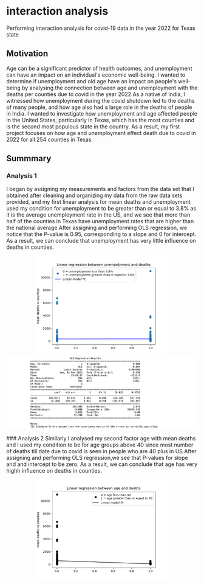 # interaction analysis
 Performing interaction analysis for covid-19 data in the year 2022 for Texas state
 ## Motivation
Age can be a significant predictor of health outcomes, and unemployment can have an impact on an individual's economic well-being. I wanted to determine if unemployment and old age have an impact on people's well-being by analysing the connection between age and unemployment with the deaths per counties due to covid in the year 2022.As a native of India, I witnessed how unemployment during the covid shutdown led to the deaths of many people, and how age also had a large role in the deaths of people in India.
 I wanted to investigate how unemployment and age affected people in the United States, particularly in Texas, which has the most counties and is the second most populous state in the country.
 As a result, my first project focuses on how age and unemployment effect death due to covid in 2022 for all 254 counties in Texas.


## Summmary
### Analysis 1
I began by assigning my measurements and factors from the data set that I obtained after cleaning and organizing my data from the raw data sets provided, and my first linear analysis for mean deaths and unemployment used my condition for unemployment to be greater than or equal to 3.8% as it is the average unemployment rate in the US, and we see that more than half of the counties in Texas have unemployment rates that are higher than the national average.After assigning and performing OLS regression, we notice that the P-value is 0.95, corresponding to a slope and 0 for intercept. As a result, we can conclude that unemployment has very little influence on deaths in counties.


<p align="center">
  <img src="https://github.com/shesitherreddy/interaction-analysis/blob/main/unemployment%20vs%20death%20-%20with%20reg.png" width="350"><br>
  <img src="https://github.com/shesitherreddy/interaction-analysis/blob/main/unemployment%20vs%20deaths%20summmary.jpeg" width="500">
</p>
### Analysis 2
Similarly I analysed my second factor age with mean deaths and i used my condition to be for age groups above 40 since most number of deaths till date due to covid is seen in people who are 40 plus in US.After assigning and performing OLS regression,we see that P-values for slope and and intercept to be zero. As a result, we can conclude that age has very highh influence on deaths in counties.


<p align="center">
  <img src="https://github.com/shesitherreddy/interaction-analysis/blob/main/age%20vs%20death%20-%20with%20reg.png" width="350"><br>
  <img src="" width="500">
</p>

